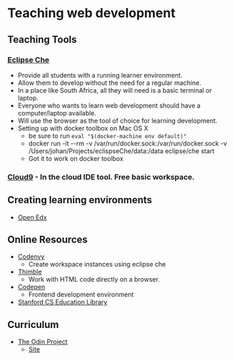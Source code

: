 # Teaching web development
## Teaching Tools
### [Eclipse Che](http://www.eclipse.org/che/)
* Provide all students with a running learner environment.
* Allow them to develop without the need for a regular machine.
* In a place like South Africa, all they will need is a basic terminal or laptop.
* Everyone who wants to learn web development should have a computer/laptop available.
* Will use the browser as the tool of choice for learning development.
* Setting up with docker toolbox on Mac OS X
    * be sure to run ```eval "$(docker-machine env default)"```
    * docker run -it --rm -v /var/run/docker.sock:/var/run/docker.sock -v /Users/johan/Projects/eclispseChe/data:/data eclipse/che start
    * Got it to work on docker toolbox
### [Cloud9](https://c9.io/) - In the cloud IDE tool. Free basic workspace.
## Creating learning environments
* [Open Edx](https://open.edx.org)
## Online Resources
* [Codenvy](https://codenvy.io)
    * Create workspace instances using eclipse che
* [Thimble](https://thimble.mozilla.org/en-US)
    * Work with HTML code directly on a browser.
* [Codepen](http://codepen.io)
    * Frontend development environment
* [Stanford CS Education Library](http://cslibrary.stanford.edu/)

## Curriculum
* [The Odin Project](https://github.com/TheOdinProject/curriculum)
    * [Site](http://theodinproject.com/)

